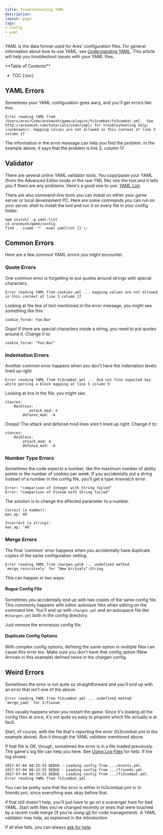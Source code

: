 ```yaml
---
title: Troubleshooting YAML
description:
layout: page
tags: 
- config
- yaml
---
```


YAML is the data format used for Ares' configuration files.  For general information about how to use YAML, see [Understanding YAML](/tutorials/code/yaml).  This article will help you troubleshoot issues with your YAML files.

<div id="inline_toc" markdown="1">
**Table of Contents**

* TOC
{:toc}
</div>

## YAML Errors

Sometimes your YAML configuration goes awry, and you'll get errors like this:

    Error reading YAML from /Users/ares/Code/aresmush/game/plugins/fs3combat/fs3combat.yml.  See http://aresmush.com/tutorials/code/yaml/ for troubleshooting help: (<unknown>): mapping values are not allowed in this context at line 3 column 17

The information in the error message can help you find the problem.  In the example above, it says that the problem is line 3, column 17.

## Validator

There are several online YAML validator tools.  You copy/paste your YAML (from the Advanced Editor mode or the raw YML file) into the tool and it tells you if there are any problems.  Here's a good one to use: [YAML Lint](http://www.yamllint.com/).

There are also command-line tools you can install on either your game server or local development PC.  Here are some commands you can run on your server shell to install the tool and run it on every file in your config folder:

    npm install -g yaml-lint
    cd aresmush/game/config
    find . -iname '*' -exec yamllint {} \;

## Common Errors

Here are a few common YAML errors you might encounter.

### Quote Errors

One common error is forgetting to put quotes around strings with special characters.

    Error reading YAML from cookies.yml ... mapping values are not allowed in this context at line 3 column 17

Looking at the line of text mentioned in the error message, you might see something like this:

    cookie_forum: Foo:Bar

Oops!  If there are special characters inside a string, you need to put quotes around it.  Change it to:

    cookie_forum: "Foo:Bar"

### Indentation Errors

Another common error happens when you don't have the indentation levels lined up right.

    Error reading YAML from fs3combat.yml ... did not find expected key while parsing a block mapping at line 5 column 9

Looking at line in the file, you might see:

    stances:
        Reckless:
               attack_mod: 4
            defense_mod: -4

Ooops!  The attack and defense mod lines aren't lined up right.  Change it to:

    stances:
        Reckless:
            attack_mod: 4
            defense_mod: -4

### Number Type Errors

Sometimes the code expects a number, like the maximum number of ability points or the number of cookies per week.  If you accidentally put a string instead of a number in the config file, you'll get a type mismatch error:

    Error: "comparison of Integer with String failed"
    Error: "comparison of Fixnum with String failed"

The solution is to change the affected parameter to a number.

    Correct (a number):
    max_ap: 40
    
    Incorrect (a string):
    max_ap: '40'

### Merge Errors

The final 'common' error happens when you accidentally have duplicate copies of the same configuration setting.  

    Error reading YAML from chargen.yml# ... undefined method `merge_recursively' for "New Arrivals":String

This can happen in two ways:

#### Rogue Config File

Sometimes you accidentally end up with two copies of the same config file.  This commonly happens with editor autosave files when editing on the command line.  You'll end up with `chargen.yml` and an autospace file like `#chargen.yml` both in the config directory.

Just remove the erroneous config file.

#### Duplicate Config Options

With complex config options, defining the same option in multiple files can cause this error too.  Make sure you don't have that config option (New Arrivals in this example) defined twice in the chargen config.

## Weird Errors

Sometimes the error is not quite so straightforward and you'll end up with an error that isn't one of the above:

    Error reading YAML from fs3combat.yml ... undefined method `merge_yaml' for 3:Fixnum

This usually happens when you restart the game.  Since it's loading all the config files at once, it's not quite so easy to pinpoint which file actually is at fault.  

Start, of course, with the file that's reporting the error (fs3combat.yml in the example above).  Run it through the YAML validator mentioned above.

If that file is OK, though, sometimes the error is in a file loaded previously.  The game's log file can help you here.  See [Using Log Files](/tutorials/code/logs) for help.  If the log shows:

    2017-07-04 08:33:53 DEBUG - Loading config from .../events.yml. 
    2017-07-04 08:33:53 DEBUG - Loading config from .../friends.yml. 
    2017-07-04 08:33:53 DEBUG - Loading config from .../fs3combat.yml.
    Error reading YAML from fs3combat.yml

You can be pretty sure that the error is either in fs3combat.yml or in friends.yml, since everything was okay before that.

If that still doesn't help, you'll just have to go on a scavenger hunt for bad YAML.  Start with files you've changed recently or ones that were touched by a recent code merge (if you're using [git](/tutorials/code/git) for code management).  A YAML validator may help, as explained in the introduction.

If all else fails, you can always [ask for help](/feedback).